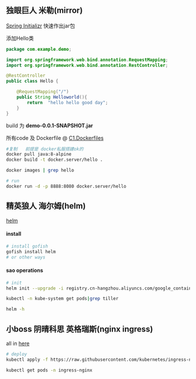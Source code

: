 ## 独眼巨人 米勒(mirror)

[Spring Initializr](https://start.spring.io/) 快速作出jar包 

添加Hello类

```java
package com.example.demo;

import org.springframework.web.bind.annotation.RequestMapping;
import org.springframework.web.bind.annotation.RestController;

@RestController
public class Hello {

    @RequestMapping("/")
    public String Helloworld(){
        return  "hello hello good day";
    }
}

```

build 为 **demo-0.0.1-SNAPSHOT.jar**   

所有code 及 Dockerfile @  [C1.Dockerfiles](https://github.com/hyd-raiders/C1.Dockerfiles.git)

```bash
#复制   前提是 docker私服搭建ok的
docker pull java:8-alpine
docker build -t docker.server/hello .

docker images | grep hello

# run 
docker run -d -p 8888:8080 docker.server/hello

```





## 精英狼人 海尔姆(helm)

[helm](https://github.com/helm/helm)

#### install

```bash
# install gofish
gofish install helm
# or other ways
```

#### sao operations

```bash
# init
helm init --upgrade -i registry.cn-hangzhou.aliyuncs.com/google_containers/tiller:v2.9.0 --stable-repo-url https://kubernetes.oss-cn-hangzhou.aliyuncs.com/charts

kubectl -n kube-system get pods|grep tiller

helm -h


```



## 小boss  阴晴科思 英格瑞斯(nginx ingress)

all in [here](https://github.com/kubernetes/ingress-nginx)

```bash
# deploy
kubectl apply -f https://raw.githubusercontent.com/kubernetes/ingress-nginx/master/deploy/static/mandatory.yaml

kubectl get pods -n ingress-nginx

```

